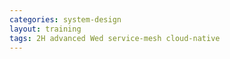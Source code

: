 ```yaml
---
categories: system-design
layout: training
tags: 2H advanced Wed service-mesh cloud-native 
---
```

